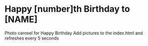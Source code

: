 # Happy [number]th Birthday to [NAME]
Photo carosel for Happy Birthday
Add pictures to the index.html and refreshes every 5 seconds